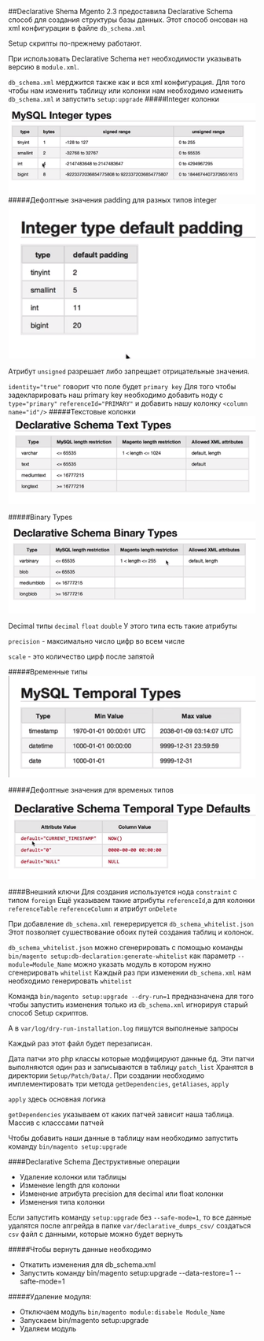 ##Declarative Shema
Mgento 2.3 предоставила Declarative Schema способ для создания структуры базы данных. Этот способ онсован на xml конфигурации в файле `db_schema.xml`

Setup cкрипты по-прежнему работают.
 
При использовать Declarative Schema нет необходимости указывать версию в `module.xml`.

`db_schema.xml` мерджится также как и вся xml конфигурация.
Для того чтобы нам изменить таблицу или колонки нам необходимо изменить `db_schema.xml` и запустить `setup:upgrade`
#####Integer колонки
![Alt text](./integerTypes.png?raw=true "Priority")
#####Дефолтные значения padding для разных типов integer
![Alt text](./padding.png?raw=true "padding")

Атрибут `unsigned` разрешает либо запрещает отрицательные значения.

`identity="true"` говорит что поле будет `primary key`
Для того чтобы задекларировать наш primary key необходимо добавить ноду <constraint>
c `type="primary"` `referenceId="PRIMARY"`
и добавить нашу колонку `<column name="id"/>`
#####Текстовые колонки
![Alt text](./textTypes.png?raw=true "textTypes")

#####Binary Types
![Alt text](./binaryTypes.png?raw=true "binaryTypes")

Decimal типы `decimal` `float` `double`
У этого типа есть такие атрибуты

`precision` -  максимально число цифр во всем числе

`scale` - это количество цирф после запятой

#####Временные типы
![Alt text](./dateType.png?raw=true "dateType")


#####Дефолтные значения для временых типов
![Alt text](./temporalTypes.png?raw=true "temporalTypes")

####Внешний ключи
Для создания используется нода `constraint` c типом `foreign` 
Ещё указываем такие атрибуты `referenceId`,a для колонки `referenceTable` `referenceColumn`
и атрибут `onDelete`

При добавление `db_schema.xml` генерерируется `db_schema_whitelist.json`
Этот позволяет сушествование обоих путей создания таблиц и колонок.

`db_schema_whitelist.json` можно сгенерировать с помощью команды 
`bin/magento setup:db-declaration:generate-whitelist`
как параметр `--module=Module_Name` можно указать модуль в котором нужно сгенерировать `whitelist`
Каждый раз при изменении `db_schema.xml` нам необходимо генерировать `whitelist`

Команда `bin/magento setup:upgrade --dry-run=1` предназначена для того чтобы запустить изменения только из `db_schema.xml`
игнорируя старый способ Setup скриптов.

А в `var/log/dry-run-installation.log` пишутся выполненые запросы

Каждый раз этот файл будет перезаписан.

Дата патчи это php классы которые модфицируют данные бд.
Эти патчи выполняются один раз
и записываются в таблицу `patch_list`
Хранятся  в директории `Setup/Patch/Data/`.
При создании необходимо имплементировать три метода
`getDependencies`, `getAliases`, `apply`

`apply` здесь основная логика

`getDependencies` указываем от каких патчей зависит наша таблица. Массив с класссами патчей

Чтобы добавить наши данные в таблицу нам необходимо запустить команду `bin/magento setup:upgrade`

####Declarative Schema Деструктивные операции

- Удаление колонки или таблицы
- Изменеие length для колонки
- Изменение атрибута precision для decimal или float колонки
- Изменения типа колонки

Если запустить команду `setup:upgrade` без `--safe-mode=1`, то все данные удалятся
после апгрейда в папке `var/declarative_dumps_csv/` создаться `csv` файл с данными, которые можно будет вернуть

#####Чтобы вернуть данные необходимо
- Откатить изменения для db_schema.xml
- Запустить команду bin/magento setup:upgrade --data-restore=1 --safte-mode=1

#####Удаление модуля:
- Отключаем модуль `bin/magento module:disabele Module_Name`
- Запускаем bin/magento setup:upgrade
- Удаляем модуль









